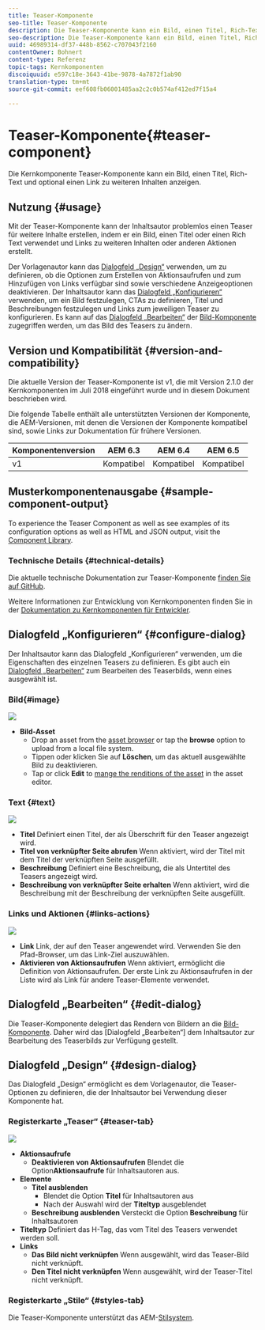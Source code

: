 ```yaml
---
title: Teaser-Komponente
seo-title: Teaser-Komponente
description: Die Teaser-Komponente kann ein Bild, einen Titel, Rich-Text und optional einen Link zu weiteren Inhalten anzeigen.
seo-description: Die Teaser-Komponente kann ein Bild, einen Titel, Rich-Text und optional einen Link zu weiteren Inhalten anzeigen.
uuid: 46989314-df37-448b-8562-c707043f2160
contentOwner: Bohnert
content-type: Referenz
topic-tags: Kernkomponenten
discoiquuid: e597c18e-3643-41be-9878-4a7872f1ab90
translation-type: tm+mt
source-git-commit: eef608fb06001485aa2c2c0b574af412ed7f15a4

---
```



# Teaser-Komponente{#teaser-component}

Die Kernkomponente Teaser-Komponente kann ein Bild, einen Titel, Rich-Text und optional einen Link zu weiteren Inhalten anzeigen.

## Nutzung {#usage}

Mit der Teaser-Komponente kann der Inhaltsautor problemlos einen Teaser für weitere Inhalte erstellen, indem er ein Bild, einen Titel oder einen Rich Text verwendet und Links zu weiteren Inhalten oder anderen Aktionen erstellt.

Der Vorlagenautor kann das [Dialogfeld „Design“](#design-dialog) verwenden, um zu definieren, ob die Optionen zum Erstellen von Aktionsaufrufen und zum Hinzufügen von Links verfügbar sind sowie verschiedene Anzeigeoptionen deaktivieren. Der Inhaltsautor kann das [Dialogfeld „Konfigurieren“](#configure-dialog) verwenden, um ein Bild festzulegen, CTAs zu definieren, Titel und Beschreibungen festzulegen und Links zum jeweiligen Teaser zu konfigurieren. Es kann auf das [Dialogfeld „Bearbeiten“](image.md#edit-dialog) der [Bild-Komponente](image.md) zugegriffen werden, um das Bild des Teasers zu ändern.

## Version und Kompatibilität {#version-and-compatibility}

Die aktuelle Version der Teaser-Komponente ist v1, die mit Version 2.1.0 der Kernkomponenten im Juli 2018 eingeführt wurde und in diesem Dokument beschrieben wird.

Die folgende Tabelle enthält alle unterstützten Versionen der Komponente, die AEM-Versionen, mit denen die Versionen der Komponente kompatibel sind, sowie Links zur Dokumentation für frühere Versionen.

| Komponentenversion | AEM 6.3 | AEM 6.4 | AEM 6.5 |
|---|---|---|---|
| v1 | Kompatibel | Kompatibel | Kompatibel |

## Musterkomponentenausgabe {#sample-component-output}

To experience the Teaser Component as well as see examples of its configuration options as well as HTML and JSON output, visit the [Component Library](http://opensource.adobe.com/aem-core-wcm-components/library/teaser.html).

### Technische Details {#technical-details}

Die aktuelle technische Dokumentation zur Teaser-Komponente [finden Sie auf GitHub](https://github.com/adobe/aem-core-wcm-components/blob/master/content/src/content/jcr_root/apps/core/wcm/components/teaser/v1/teaser).

Weitere Informationen zur Entwicklung von Kernkomponenten finden Sie in der [Dokumentation zu Kernkomponenten für Entwickler](developing.md).

## Dialogfeld „Konfigurieren“ {#configure-dialog}

Der Inhaltsautor kann das Dialogfeld „Konfigurieren“ verwenden, um die Eigenschaften des einzelnen Teasers zu definieren. Es gibt auch ein [Dialogfeld „Bearbeiten“](#edit-dialog) zum Bearbeiten des Teaserbilds, wenn eines ausgewählt ist.

### Bild{#image}

![](assets/screen_shot_2018-07-03at104125.png)

* **Bild-Asset**
   * Drop an asset from the [asset browser](https://helpx.adobe.com/experience-manager/6-5/sites/authoring/using/author-environment-tools.html) or tap the **browse** option to upload from a local file system.
   * Tippen oder klicken Sie auf **Löschen**, um das aktuell ausgewählte Bild zu deaktivieren.
   * Tap or click **Edit** to [mange the renditions of the asset](https://helpx.adobe.com/experience-manager/6-5/assets/using/managing-assets-touch-ui.html) in the asset editor.

### Text {#text}

![](assets/screen_shot_2018-07-03at104138.png)

* **Titel**
Definiert einen Titel, der als Überschrift für den Teaser angezeigt wird.
* **Titel von verknüpfter Seite abrufen**
Wenn aktiviert, wird der Titel mit dem Titel der verknüpften Seite ausgefüllt.
* **Beschreibung**
Definiert eine Beschreibung, die als Untertitel des Teasers angezeigt wird.
* **Beschreibung von verknüpfter Seite erhalten**
Wenn aktiviert, wird die Beschreibung mit der Beschreibung der verknüpften Seite ausgefüllt.

### Links und Aktionen {#links-actions}

![](assets/screen_shot_2018-07-03at104146.png)

* **Link**
Link, der auf den Teaser angewendet wird. Verwenden Sie den Pfad-Browser, um das Link-Ziel auszuwählen.
* **Aktivieren von Aktionsaufrufen**
Wenn aktiviert, ermöglicht die Definition von Aktionsaufrufen. Der erste Link zu Aktionsaufrufen in der Liste wird als Link für andere Teaser-Elemente verwendet.

## Dialogfeld „Bearbeiten“ {#edit-dialog}

Die Teaser-Komponente delegiert das Rendern von Bildern an die [Bild-Komponente](image.md). Daher wird das [Dialogfeld „Bearbeiten“] dem Inhaltsautor zur Bearbeitung des Teaserbilds zur Verfügung gestellt.

## Dialogfeld „Design“ {#design-dialog}

Das Dialogfeld „Design“ ermöglicht es dem Vorlagenautor, die Teaser-Optionen zu definieren, die der Inhaltsautor bei Verwendung dieser Komponente hat.

### Registerkarte „Teaser“ {#teaser-tab}

![](assets/screen_shot_2018-07-03at105958.png)

* **Aktionsaufrufe**
   * **Deaktivieren von Aktionsaufrufen**
Blendet die Option**Aktionsaufrufe** für Inhaltsautoren aus.
* **Elemente**
   * **Titel ausblenden**
      * Blendet die Option **Titel** für Inhaltsautoren aus
      * Nach der Auswahl wird der **Titeltyp** ausgeblendet
   * **Beschreibung ausblenden**
Versteckt die Option **Beschreibung** für Inhaltsautoren
* **Titeltyp**
Definiert das H-Tag, das vom Titel des Teasers verwendet werden soll.
* **Links**
   * **Das Bild nicht verknüpfen**
Wenn ausgewählt, wird das Teaser-Bild nicht verknüpft.
   * **Den Titel nicht verknüpfen**
Wenn ausgewählt, wird der Teaser-Titel nicht verknüpft.

### Registerkarte „Stile“ {#styles-tab}

Die Teaser-Komponente unterstützt das AEM-[Stilsystem](authoring.md#component-styling).
